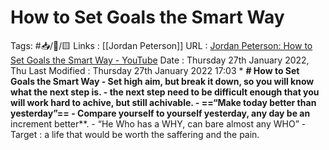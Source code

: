 # How to Set Goals the Smart Way

Tags: #📥/🎥/🟨 Links : [[Jordan Peterson]] URL : [Jordan Peterson: How to Set Goals the Smart Way - YouTube](https://www.youtube.com/watch?v=5WX9UEYZsR8) Date : Thursday 27th January 2022, Thu Last Modified : Thursday 27th January 2022 17:03 * **# How to Set Goals the Smart Way - Set high aim, but break it down, so you will know what the next step is. - the next step need to be difficult enough that you will work hard to achive, but still achivable. - ==“Make today better than yesterday”== - Compare yourself to yourself yesterday, any day be an** increment better**. - “He Who has a WHY, can bare almost any WHO” - Target : a life that would be worth the saffering and the pain.